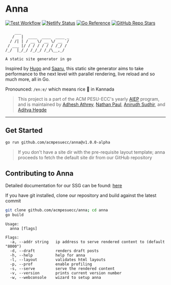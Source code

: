 # Anna

[![Test Workflow](https://github.com/acmpesuecc/anna/actions/workflows/tests.yml/badge.svg)](https://github.com/acmpesuecc/anna/actions/workflows/tests.yml)
[![Netlify Status](https://api.netlify.com/api/v1/badges/09b8bdf3-5931-4295-9fe7-d463d5d06a3f/deploy-status)](https://app.netlify.com/sites/anna-docs/deploys)
[![Go Reference](https://pkg.go.dev/badge/github.com/acmpesuecc/anna.svg)](https://pkg.go.dev/github.com/acmpesuecc/anna)
[![GitHub Repo Stars](https://img.shields.io/github/stars/acmpesuecc/Anna?style=flat-square&label=Stars&color=lightgreen&logo=github)](https://github.com/acmpesuecc/Anna)

```text
    ___
   /   |  ____  ____  ____ _
  / /| | / __ \/ __ \/ __ `/
 / ___ |/ / / / / / / /_/ /
/_/  |_/_/ /_/_/ /_/\__,_/

A static site generator in go
```

Inspired by [Hugo](https://gohugo.io) and [Saaru](https://github.com/anirudhRowjee/saaru), this static site generator aims to take performance to the next level with parallel rendering, live reload and so much more, all in Go.

Pronounced: `/ɐnːɐ/` which means rice 🍚 in Kannada

> This project is a part of the ACM PESU-ECC's yearly [AIEP](https://acmpesuecc.github.io/aiep) program, and is maintained by [Adhesh Athrey](https://github.com/DedLad), [Nathan Paul](https://github.com/polarhive), [Anirudh Sudhir](https://github.com/anirudhsudhir), and [Aditya Hegde](https://github.com/bwaklog)

---
## Get Started

```sh
go run github.com/acmpesuecc/anna@v1.0.0-alpha
```
> If you don't have a site dir with the pre-requisite layout template; anna proceeds to fetch the default site dir from our GitHub repository

## Contributing to Anna

Detailed documentation for our SSG can be found: [here](https://anna-docs.netlify.app/)

If you have git installed, clone our repository and build against the latest commit

```sh
git clone github.com/acmpesuecc/anna; cd anna 
go build
```
```text
Usage:
  anna [flags]

Flags:
  -a, --addr string   ip address to serve rendered content to (default "8000")
  -d, --draft         renders draft posts
  -h, --help          help for anna
  -l, --layout        validates html layouts
  -p, --prof          enable profiling
  -s, --serve         serve the rendered content
  -v, --version       prints current version number
  -w, --webconsole    wizard to setup anna
```
